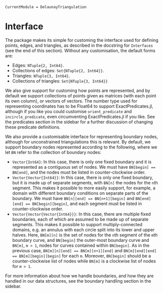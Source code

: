 ```@meta
CurrentModule = DelaunayTriangulation
```

# Interface 

The package makes its simple for customing the interface used for defining points, edges, and triangles, as described in the docstring for `Interfaces` (see the end of this section). Without any customisation, the default forms are:

- Edges: `NTuple{2, Int64}`.
- Collections of edges: `Set{NTuple{2, Int64}}`.
- Triangles: `NTuple{3, Int64}`.
- Collections of triangles: `Set{NTuple{3, Int64}}`

We also give support for customing how points are represented, and by default we support collections of points given as matrices (with each point its own column), or vectors of vectors. The number type used for representing coordinates has to be Float64 to support ExactPredicates.jl, although if you like you could customise `orient_predicate` and `incircle_predicate`, even circumventing ExactPredicates.jl if you like. See the predicates section in the sidebar for a further discussion of changing these predicate definitions.

We also provide a customisable interface for representing boundary nodes, although for unconstrained triangulations this is relevant. By default, we support boundary nodes represented according to the following, where we let `BN` refer to the collection of boundary nodes:

- `Vector{Int64}`: In this case, there is only one fixed boundary and it is represented as a contiguous set of nodes. We must have `BN[begin] == BN[end]`, and the nodes must be listed in counter-clockwise order.
- `Vector{Vector{Int64}}`: In this case, there is only one fixed boundary, but it is made up of separate segments, with `BN[n]` the nodes for the `n`th segment. This makes it possible to more easily support, for example, a domain with different boundary conditions on separate parts of the boundary. We must have `BN[n][end] == BN[n+1][begin]` and `BN[end][end] == BN[begin][begin]`, and each segment must be listed in counter-clockwise order.
- `Vector{Vector{Vector{Int64}}}`: In this case, there are multiple fixed boundaries, each of which are assumed to be made up of separate segments. This makes it possible to support multiply-connected domains, e.g. an annulus with each circle split into its lower and upper halves. Here, `BN[m][n]` is the set of nodes for the `n`th segment of the `m`th boundary curve, and `BN[begin]` the outer-most boundary curve and `BN[m]`, `m > 1`, nodes for curves contained within `BN[begin]`. As in the previous case, `BN[m][n][end] == BN[m][n+1][end]` and `BN[m][end][end] == BN[m][begin][begin]` for each `m`. Moreover, `BN[begin]` should be a counter-clockwise list of nodes while `BN[m]` is a clockwise list of nodes for `m > 1`.

For more information about how we handle boundaries, and how they are handled in our data structures, see the boundary handling section in the sidebar. 